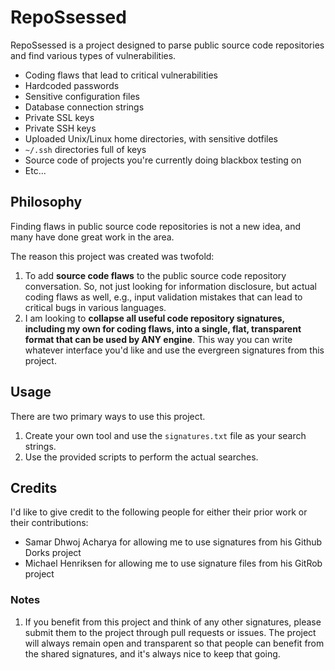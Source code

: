 # RepoSsessed

RepoSsessed is a project designed to parse public source code repositories and find various types of vulnerabilities. 

- Coding flaws that lead to critical vulnerabilities
- Hardcoded passwords
- Sensitive configuration files
- Database connection strings
- Private SSL keys
- Private SSH keys
- Uploaded Unix/Linux home directories, with sensitive dotfiles
- <code>~/.ssh</code> directories full of keys
- Source code of projects you're currently doing blackbox testing on
- Etc...

## Philosophy

Finding flaws in public source code repositories is not a new idea, and many have done great work in the area.

The reason this project was created was twofold:

1. To add **source code flaws** to the public source code repository conversation. So, not just looking for information disclosure, but actual coding flaws as well, e.g., input validation mistakes that can lead to critical bugs in various languages. 
2. I am looking to **collapse all useful code repository signatures, including my own for coding flaws, into a single, flat, transparent format that can be used by ANY engine**. This way you can write whatever interface you'd like and use the evergreen signatures from this project.

## Usage

There are two primary ways to use this project.

1. Create your own tool and use the <code>signatures.txt</code> file as your search strings.
2. Use the provided scripts to perform the actual searches.

## Credits

I'd like to give credit to the following people for either their prior work or their contributions:

- Samar Dhwoj Acharya for allowing me to use signatures from his Github Dorks project
- Michael Henriksen for allowing me to use signature files from his GitRob project

### Notes

1. If you benefit from this project and think of any other signatures, please submit them to the project through pull requests or issues. The project will always remain open and transparent so that people can benefit from the shared signatures, and it's always nice to keep that going.
